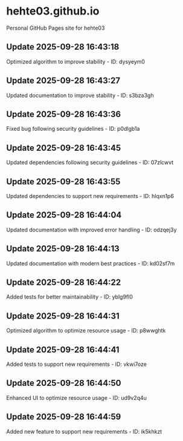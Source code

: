 # hehte03.github.io
Personal GitHub Pages site for hehte03

## Update 2025-09-28 16:43:18
Optimized algorithm to improve stability - ID: dysyeym0


## Update 2025-09-28 16:43:27
Updated documentation to improve stability - ID: s3bza3gh


## Update 2025-09-28 16:43:36
Fixed bug following security guidelines - ID: p0dlgb1a


## Update 2025-09-28 16:43:45
Updated dependencies following security guidelines - ID: 07zlcwvt


## Update 2025-09-28 16:43:55
Updated dependencies to support new requirements - ID: hlqxn1p6


## Update 2025-09-28 16:44:04
Updated documentation with improved error handling - ID: odzqej3y


## Update 2025-09-28 16:44:13
Updated documentation with modern best practices - ID: kd02sf7m


## Update 2025-09-28 16:44:22
Added tests for better maintainability - ID: yblg9fl0


## Update 2025-09-28 16:44:31
Optimized algorithm to optimize resource usage - ID: p8wwghtk


## Update 2025-09-28 16:44:41
Added tests to support new requirements - ID: vkwi7oze


## Update 2025-09-28 16:44:50
Enhanced UI to optimize resource usage - ID: ud9v2q4u


## Update 2025-09-28 16:44:59
Added new feature to support new requirements - ID: ik5khkzt


